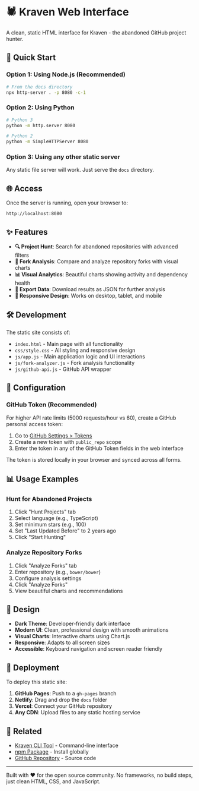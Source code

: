 # 🕷️ Kraven Web Interface

A clean, static HTML interface for Kraven - the abandoned GitHub project hunter.

## 🚀 Quick Start

### Option 1: Using Node.js (Recommended)
```bash
# From the docs directory
npx http-server . -p 8080 -c-1
```

### Option 2: Using Python
```bash
# Python 3
python -m http.server 8080

# Python 2
python -m SimpleHTTPServer 8080
```

### Option 3: Using any other static server
Any static file server will work. Just serve the `docs` directory.

## 🌐 Access

Once the server is running, open your browser to:
```
http://localhost:8080
```

## ✨ Features

- **🔍 Project Hunt**: Search for abandoned repositories with advanced filters
- **🍴 Fork Analysis**: Compare and analyze repository forks with visual charts
- **📊 Visual Analytics**: Beautiful charts showing activity and dependency health
- **💾 Export Data**: Download results as JSON for further analysis
- **📱 Responsive Design**: Works on desktop, tablet, and mobile

## 🛠️ Development

The static site consists of:

- `index.html` - Main page with all functionality
- `css/style.css` - All styling and responsive design
- `js/app.js` - Main application logic and UI interactions
- `js/fork-analyzer.js` - Fork analysis functionality
- `js/github-api.js` - GitHub API wrapper

## 🔧 Configuration

### GitHub Token (Recommended)

For higher API rate limits (5000 requests/hour vs 60), create a GitHub personal access token:

1. Go to [GitHub Settings > Tokens](https://github.com/settings/tokens)
2. Create a new token with `public_repo` scope
3. Enter the token in any of the GitHub Token fields in the web interface

The token is stored locally in your browser and synced across all forms.

## 📊 Usage Examples

### Hunt for Abandoned Projects
1. Click "Hunt Projects" tab
2. Select language (e.g., TypeScript)
3. Set minimum stars (e.g., 100)
4. Set "Last Updated Before" to 2 years ago
5. Click "Start Hunting"

### Analyze Repository Forks
1. Click "Analyze Forks" tab
2. Enter repository (e.g., `bower/bower`)
3. Configure analysis settings
4. Click "Analyze Forks"
5. View beautiful charts and recommendations

## 🎨 Design

- **Dark Theme**: Developer-friendly dark interface
- **Modern UI**: Clean, professional design with smooth animations
- **Visual Charts**: Interactive charts using Chart.js
- **Responsive**: Adapts to all screen sizes
- **Accessible**: Keyboard navigation and screen reader friendly

## 🚀 Deployment

To deploy this static site:

1. **GitHub Pages**: Push to a `gh-pages` branch
2. **Netlify**: Drag and drop the `docs` folder
3. **Vercel**: Connect your GitHub repository
4. **Any CDN**: Upload files to any static hosting service

## 🔗 Related

- [Kraven CLI Tool](../README.md) - Command-line interface
- [npm Package](https://www.npmjs.com/package/kraven) - Install globally
- [GitHub Repository](https://github.com/twansolo/kraven) - Source code

---

Built with ❤️ for the open source community. No frameworks, no build steps, just clean HTML, CSS, and JavaScript.
